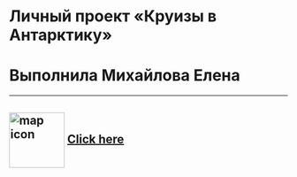 # Личный проект «Круизы в Антарктику» 
# Выполнила Михайлова Елена
---

 <img align="center" src="https://user-images.githubusercontent.com/96042722/207659492-70e6375b-196e-4f52-9551-220a8830c602.png" width="100px" height="100px"
       alt="map icon"/>
  <a href="https://elenamihailova.github.io/Fitness-center/"> Click here </a>
---

